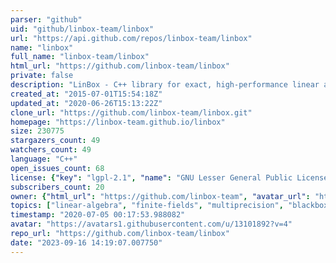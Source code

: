 ```yaml
---
parser: "github"
uid: "github/linbox-team/linbox"
url: "https://api.github.com/repos/linbox-team/linbox"
name: "linbox"
full_name: "linbox-team/linbox"
html_url: "https://github.com/linbox-team/linbox"
private: false
description: "LinBox - C++ library for exact, high-performance linear algebra "
created_at: "2015-07-01T15:54:18Z"
updated_at: "2020-06-26T15:13:22Z"
clone_url: "https://github.com/linbox-team/linbox.git"
homepage: "https://linbox-team.github.io/linbox"
size: 230775
stargazers_count: 49
watchers_count: 49
language: "C++"
open_issues_count: 68
license: {"key": "lgpl-2.1", "name": "GNU Lesser General Public License v2.1", "spdx_id": "LGPL-2.1", "url": "https://api.github.com/licenses/lgpl-2.1", "node_id": "MDc6TGljZW5zZTEx"}
subscribers_count: 20
owner: {"html_url": "https://github.com/linbox-team", "avatar_url": "https://avatars1.githubusercontent.com/u/13101892?v=4", "login": "linbox-team", "type": "Organization"}
topics: ["linear-algebra", "finite-fields", "multiprecision", "blackbox", "linear-system-solver"]
timestamp: "2020-07-05 00:17:53.988082"
avatar: "https://avatars1.githubusercontent.com/u/13101892?v=4"
repo_url: "https://github.com/linbox-team/linbox"
date: "2023-09-16 14:19:07.007750"
---
```

